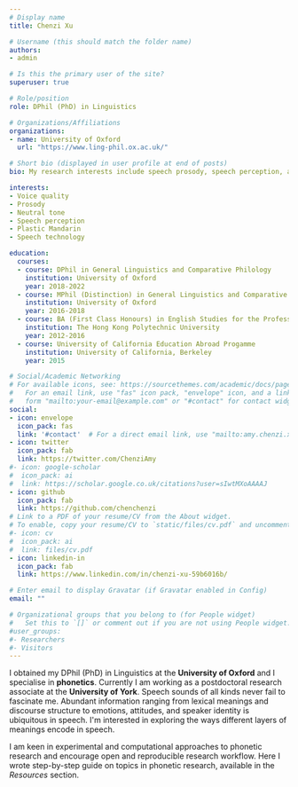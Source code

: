 ```yaml
---
# Display name
title: Chenzi Xu

# Username (this should match the folder name)
authors:
- admin

# Is this the primary user of the site?
superuser: true

# Role/position
role: DPhil (PhD) in Linguistics

# Organizations/Affiliations
organizations:
- name: University of Oxford
  url: "https://www.ling-phil.ox.ac.uk/"

# Short bio (displayed in user profile at end of posts)
bio: My research interests include speech prosody, speech perception, and speech technology.

interests:
- Voice quality
- Prosody
- Neutral tone
- Speech perception
- Plastic Mandarin
- Speech technology

education:
  courses:
  - course: DPhil in General Linguistics and Comparative Philology
    institution: University of Oxford
    year: 2018-2022
  - course: MPhil (Distinction) in General Linguistics and Comparative Philology
    institution: University of Oxford
    year: 2016-2018
  - course: BA (First Class Honours) in English Studies for the Professions Minor in Translation and Bilingual Communication
    institution: The Hong Kong Polytechnic University
    year: 2012-2016
  - course: University of California Education Abroad Progamme 
    institution: University of California, Berkeley
    year: 2015

# Social/Academic Networking
# For available icons, see: https://sourcethemes.com/academic/docs/page-builder/#icons
#   For an email link, use "fas" icon pack, "envelope" icon, and a link in the
#   form "mailto:your-email@example.com" or "#contact" for contact widget.
social:
- icon: envelope
  icon_pack: fas
  link: '#contact'  # For a direct email link, use "mailto:amy.chenzi.xu@gmail.com".
- icon: twitter
  icon_pack: fab
  link: https://twitter.com/ChenziAmy
#- icon: google-scholar
#  icon_pack: ai
#  link: https://scholar.google.co.uk/citations?user=sIwtMXoAAAAJ
- icon: github
  icon_pack: fab
  link: https://github.com/chenchenzi
# Link to a PDF of your resume/CV from the About widget.
# To enable, copy your resume/CV to `static/files/cv.pdf` and uncomment the lines below.
#- icon: cv
#  icon_pack: ai
#  link: files/cv.pdf
- icon: linkedin-in
  icon_pack: fab
  link: https://www.linkedin.com/in/chenzi-xu-59b6016b/  

# Enter email to display Gravatar (if Gravatar enabled in Config)
email: ""

# Organizational groups that you belong to (for People widget)
#   Set this to `[]` or comment out if you are not using People widget.
#user_groups:
#- Researchers
#- Visitors
---
```


I obtained my DPhil (PhD) in Linguistics at the **University of Oxford** and I specialise in **phonetics**. Currently I am working as a postdoctoral research associate at the **University of York**. Speech sounds of all kinds never fail to fascinate me. Abundant information ranging from lexical meanings and discourse structure to emotions, attitudes, and speaker identity is ubiquitous in speech. I'm interested in exploring the ways different layers of meanings encode in speech. 

I am keen in experimental and computational approaches to phonetic research and encourage open and reproducible research workflow. Here I wrote step-by-step guide on topics in phonetic research, available in the *Resources* section. 
